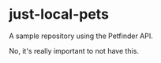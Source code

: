 # just-local-pets
A sample repository using the Petfinder API.

No, it's really important to not have this.
